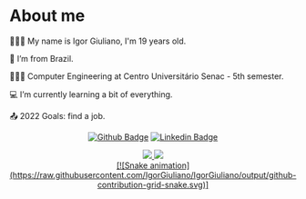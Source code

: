# About me
<div align="center">
   <div align="start">
    
   🚶🏻‍♂️   My name is Igor Giuliano, I'm 19 years old.
    
   🏡  I’m from Brazil.
    
   👨🏻‍🎓  Computer Engineering at Centro Universitário Senac - 5th semester.
    
   💻  I’m currently learning a bit of everything.
    
   📤  2022 Goals: find a job.
 
   </div>
   <div >
   
   [![Github Badge](https://img.shields.io/badge/-Github-000?style=flat-square&logo=Github&logoColor=white&link=https://github.com/IgorGiuliano/)](https://github.com/IgorGiuliano/)
   [![Linkedin Badge](https://img.shields.io/badge/-LinkedIn-blue?style=flat-square&logo=Linkedin&logoColor=white&link=https://br.linkedin.com/in/igor-giuliano)](https://br.linkedin.com/in/igor-giuliano)

   </div>   
   <div>
      <a href="https://github.com/seu-usuário-aqui">
      <img height="180em" src="https://github-readme-stats.vercel.app/api/top-langs/?username=IgorGiuliano&theme=tokyonight&layout=compact&hide_border=true"/>
      <img height="180em" src="https://github-readme-stats.vercel.app/api?username=IgorGiuliano&count_private=true&theme=tokyonight&show_icons=true&hide_border=true"/>
   </div>
   [![Snake animation](https://raw.githubusercontent.com/IgorGiuliano/IgorGiuliano/output/github-contribution-grid-snake.svg)]
      
</div>
